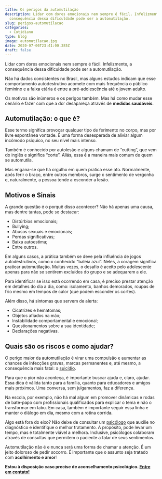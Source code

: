 ```yaml
---
title: Os perigos da automutilação
description: Lidar com dores emocionais nem sempre é fácil. Infelizmente, a
  consequência dessa dificuldade pode ser a automutilação.
slug: perigos-automutilacao
categories:
  - Cotidiano
type: blog
image: automutilacao.jpg
date: 2020-07-06T23:41:00.385Z
draft: false
---
```


Lidar com dores emocionais nem sempre é fácil. Infelizmente, a consequência dessa dificuldade pode ser a automutilação.

Não há dados consistentes no Brasil, mas alguns estudos indicam que esse comportamento autodestrutivo acomete com mais frequência o público feminino e a faixa etária é entre a pré-adolescência até o jovem adulto.

Os motivos são inúmeros e os perigos também. Mas há como mudar esse cenário e fazer com que a dor desapareça através de **medidas saudáveis**.

## Automutilação: o que é?

Esse termo significa provocar qualquer tipo de ferimento no corpo, mas por livre espontânea vontade. É uma forma desesperada de aliviar algum incômodo psíquico, no seu nível mais intenso.

Também é conhecido por autolesão e alguns chamam de “cutting”, que vem do inglês e significa “corte”. Aliás, essa é a maneira mais comum de quem se automutila.

Mas engana-se que há orgulho em quem pratica esse ato. Normalmente, após ferir o braço, entre outros membros, surge o sentimento de vergonha e, naturalmente, a pessoa tende a esconder a lesão.

## Motivos e Sinais

A grande questão é o porquê disso acontecer? Não há apenas uma causa, mas dentre tantas, pode se destacar:

- Distúrbios emocionais;
- Bullying;
- Abusos sexuais e emocionais;
- Perdas significativas;
- Baixa autoestima;
- Entre outros.

Em alguns casos, a prática também se deve pela influência de jogos autodestrutivos, como o conhecido “baleia azul”. Neles, a coragem significa praticar automutilação. Muitas vezes, o desafio é aceito pelo adolescente apenas para não se sentirem excluídos do grupo e se adequarem a ele.

Para identificar se isso está ocorrendo em casa, é preciso prestar atenção em detalhes do dia a dia, como: isolamento, banhos demorados, roupas de frio mesmo em tempos de calor (que podem esconder os cortes).

Além disso, há sintomas que servem de alerta:

- Cicatrizes e hematomas;
- Objetos afiados na mão;
- Instabilidade comportamental e emocional;
- Questionamentos sobre a sua identidade;
- Declarações negativas.

## Quais são os riscos e como ajudar?

O perigo maior da automutilação é virar uma compulsão e aumentar as chances de infecções graves, marcas permanentes e, até mesmo, a consequência mais fatal: o [suicídio](/prevencao-ao-suicidio-como-o-psicologo-pode-ajudar/).

Para que o pior não aconteça, é importante buscar ajuda e, claro, ajudar. Essa dica é válida tanto para a família, quanto para educadores e amigos mais próximos. Uma conversa, sem julgamentos, faz a diferença.

Na escola, por exemplo, não há mal algum em promover dinâmicas e rodas de bate-papo com profissionais qualificados para explicar o tema e não o transformar em tabu. Em casa, também é importante seguir essa linha e manter o diálogo em dia, mesmo com a rotina corrida.

Algo está fora do eixo? Não deixe de consultar um [psicólogo](https://yuribusin.com.br/pra-que-serve-um-psicologo-clinico/) que auxilie no diagnóstico e identifique o melhor tratamento. A propósito, pode levar um tempo, mas é totalmente viável a melhora. Inclusive, psicólogos colaboram através de consultas que permitem o paciente a falar de seus sentimentos.

Automutilação não é e nunca será uma forma de chamar a atenção. É um jeito doloroso de pedir socorro. É importante que o assunto seja tratado com **acolhimento e amor**!

**Estou à disposição caso precise de aconselhamento psicológico. [Entre em contato!](https://yuribusin.com.br/contato/)**

